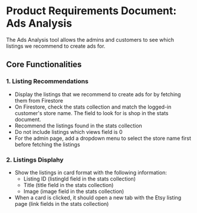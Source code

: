 # Product Requirements Document: Ads Analysis   

The Ads Analysis tool allows the admins and customers to see which listings we recommend to create ads for.

## Core Functionalities

### 1. Listing Recommendations
- Display the listings that we recommend to create ads for by fetching them from Firestore
- On Firestore, check the stats collection and match the logged-in customer's store name. The field to look for is shop in the stats document.
- Recommend the listings found in the stats collection
- Do not include listings which views field is 0
- For the admin page, add a dropdown menu to select the store name first before fetching the listings

### 2. Listings Displahy
- Show the listings in card format with the following information:
  - Listing ID (listingId field in the stats collection)
  - Title (title field in the stats collection)
  - Image (image field in the stats collection)
- When a card is clicked, it should open a new tab with the Etsy listing page (link fields in the stats collection)
